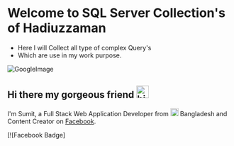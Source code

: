 # Welcome to SQL Server Collection's of Hadiuzzaman
- Here I will Collect all type of complex Query's
- Which are use in my work purpose.


![GoogleImage](https://www.facebook.com/photo/?fbid=5151127938317451&set=a.382161528547473)

## Hi there my gorgeous friend <img src="[assets/hello.gif](https://www.theverge.com/2022/7/28/23282447/google-android-play-store-policy-unskippable-ads-rules)" width="28px" alt="hi">

I'm Sumit, a Full Stack Web Application Developer from <img src="assets/bangladesh.png" width="18"/> Bangladesh and Content 
Creator on [Facebook](https://www.facebook.com/hadiuzzaman.sumon). 

[![Facebook Badge]

